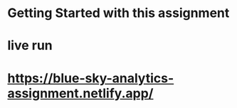 # Getting Started with this assignment

# live run

# https://blue-sky-analytics-assignment.netlify.app/


